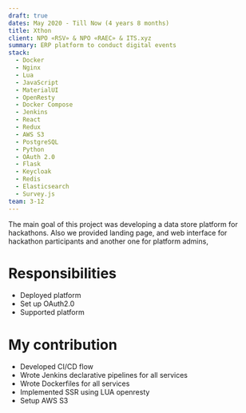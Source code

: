 ```yaml
---
draft: true
dates: May 2020 - Till Now (4 years 8 months)
title: Xthon
client: NPO «RSV» & NPO «RAEC» & ITS.xyz
summary: ERP platform to conduct digital events
stack: 
  - Docker
  - Nginx
  - Lua
  - JavaScript
  - MaterialUI
  - OpenResty
  - Docker Compose
  - Jenkins
  - React
  - Redux
  - AWS S3
  - PostgreSQL
  - Python
  - OAuth 2.0
  - Flask
  - Keycloak
  - Redis
  - Elasticsearch
  - Survey.js
team: 3-12
---
```


The main goal of this project was developing a data store platform for hackathons. Also we provided landing page, and web interface for hackathon participants and another one for platform admins,

# Responsibilities
- Deployed platform
- Set up OAuth2.0
- Supported platform

# My contribution
- Developed CI/CD flow 
- Wrote Jenkins declarative pipelines for all services
- Wrote Dockerfiles for all services
- Implemented SSR using LUA openresty 
- Setup AWS S3
